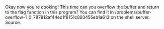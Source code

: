 Okay now you're cooking! This time can you overflow the buffer and return to the flag function in this program? You can find it in /problems/buffer-overflow-1_0_787812af44ed1f8151c893455eb1a613 on the shell server. Source. 
